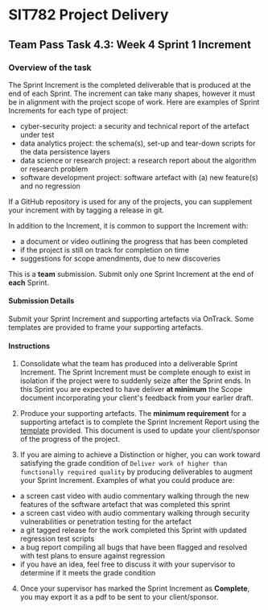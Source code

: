 <div id="banner"></div>

# SIT782 Project Delivery
## Team Pass Task 4.3: Week 4 Sprint 1 Increment

### Overview of the task
The Sprint Increment is the completed deliverable that is produced at the end of each Sprint. The increment can take many shapes, however it must be in alignment with the project scope of work. Here are examples of Sprint Increments for each type of project:

* cyber-security project: a security and technical report of the artefact under test
* data analytics project: the schema(s), set-up and tear-down scripts for the data persistence layers
* data science or research project: a research report about the algorithm or research problem
* software development project: software artefact with (a) new feature(s) and no regression

If a GitHub repository is used for any of the projects, you can supplement your increment with by tagging a release in git.

In addition to the Increment, it is common to support the Increment with:

* a document or video outlining the progress that has been completed
* if the project is still on track for completion on time
* suggestions for scope amendments, due to new discoveries

This is a **team** submission. Submit only one Sprint Increment at the end of **each** Sprint.

#### Submission Details
Submit your Sprint Increment and supporting artefacts via OnTrack. Some templates are provided to frame your supporting artefacts.

#### Instructions

1. Consolidate what the team has produced into a deliverable Sprint Increment. The Sprint Increment must be complete enough to exist in isolation if the project were to suddenly seize after the Sprint ends. In this Sprint you are expected to have deliver **at minimum** the Scope document incorporating your client's feedback from your earlier draft.

2. Produce your supporting artefacts. The **minimum requirement** for a supporting artefact is to complete the Sprint Increment Report using the [template](https://deakin365.sharepoint.com/:f:/s/SIT782-t1-2018/EjtriPJQ6B1NuMrb9WI59oMB_UKn0Ui6ewP4ONJTzmFVLg?e=rp2vwG) provided. This document is used to update your client/sponsor of the progress of the project.

3. If you are aiming to achieve a Distinction or higher, you can work toward satisfying the grade condition of `Deliver work of higher than functionally required quality` by producing deliverables to augment your Sprint Increment. Examples of what you could produce are:

* a screen cast video with audio commentary walking through the new features of the software artefact that was completed this sprint
* a screen cast video with audio commentary walking through security vulnerabilities or penetration testing for the artefact
* a git tagged release for the work completed this Sprint with updated regression test scripts
* a bug report compiling all bugs that have been flagged and resolved with test plans to ensure against regression
* if you have an idea, feel free to discuss it with your supervisor to determine if it meets the grade condition

4. Once your supervisor has marked the Sprint Increment as **Complete**, you may export it as a pdf to be sent to your client/sponsor.

<div style="page-break-after:always;"></div>

